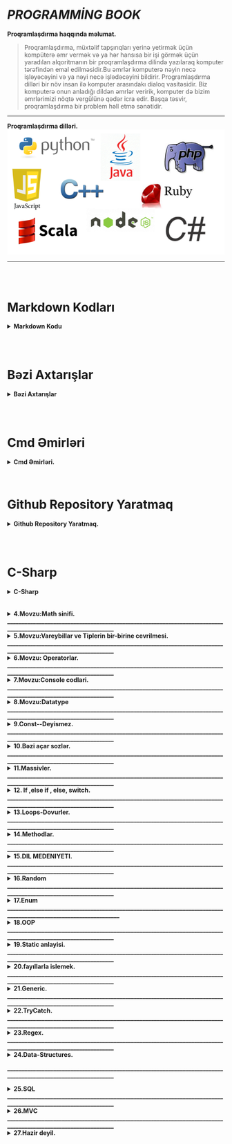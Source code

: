 #  ***PROGRAMMİNG BOOK*** 
<b> **Proqramlaşdırma haqqında məlumat.** </b><br/>
> Proqramlaşdırma, müxtəlif tapşırıqları yerinə yetirmək üçün kompüterə əmr vermək və ya hər hansısa bir işi görmək üçün yaradılan alqoritmanın bir proqramlaşdırma dilində yazılaraq komputer tərəfindən emal edilməsidir.Bu əmrlər komputerə nəyin necə işləyəcəyini və ya nəyi necə işlədəcəyini bildirir. Programlaşdırma dilləri bir növ insan ilə komputer arasındakı dialoq vasitəsidir. Biz komputerə onun anladığı dildən əmrlər veririk, komputer də bizim əmrlərimizi nöqtə vergülünə qədər icra edir. Başqa təsvir, proqramlaşdırma bir problem həll etmə sənətidir.
__________________________________________________________________________________
<b> **Proqramlaşdırma dilləri.**</b><br/>
<img src="image\1_L5QyrMNalM3yhtgdgBcvkQ.png" alt="Sekil silinib" title="Proqramlaşdırma dilləri."/><br/>
__________________________________________________________________________________
<br/><br/>
 # Markdown Kodları
 <details><summary> <b>Markdown Kodu </b></summary><br/>
<b>Mətin üzərində dəyişiklər !</b><br/>

* H1 yazmaq üçün kod  (# CSharp) 
* H2 yazmaq üçün kod  (## CSharp)
* H3 yazmaq üçün kod  (### CSharp)
* H4 yazmaq üçün kod  (#### CSharp)
* H5 yazmaq üçün kod  (##### CSharp)
* H6 yazmaq üçün kod  (###### CSharp)
<br/>
<img src="./image/cs191.png" width="800" height="400" alt="Sekil silinib" title="Text yazilisi."/><br/>

<br/>
<br/>
<b>Çekboks əlavə etmək !</b><br/>

- [X] dolu çekboks  kodu | <b> - [X] Dolu</b>  
- [ ] boş  çekboks  kodu | <b>- [ ] Boş </b>

<br/>
<b>Mətini qalın və italiq yazmaq !</b><br/>

>* **Qalın yazmaq üçün** kod <b>(** Ulduzlar arasında qalın yazır **)</b> <br/>
>* __Qalın yazmaq üçün__ kod <b>(__ Alt xətlər arasında qalın yazır __)</b><br/>
>* *İtaliq yazmaq üçün* kod <b>(* Bir ulduz arasinda mətin italiq olur *)</b>      <br/>
>* _İtaliq yazmaq üçün_ kod <b>(_ Bir alt xətt arasida mətin italiq olur _)</b>      <br/>
>* ~~Üzərindən xətt çəkmək~~ kod <b>(~~ Tilda arasinda mətin uzərindən xətt çəkilir ~~)</b> 
>* Mətin yazdırmaq üçün isə ( > ) bu simvoldan isdifade edilir.
<br/>

<b>Link yerləsdirmək !</b><br/>
[Linkə keçid etmək üçün klikləyin !](https://www.google.com) kodu [Nəsə yaz](Link yerlesdir)

<b>Order ve Unorder yaratmaq !</b><br/>
<i>Bunları yaratmaq üçün aşağıdakı kimi yazılır kodu. </i>

1. A
    1. A
    2. A
2. B
    1. B
    2. B
3. D


* A
     * AA
     * AB
* B
    * BB
    * BA
* C

<b>Kodlarımızı səliqəli şəkildə çərçivəyə salamaq üçün aşağıdakı şəkildəki kimi etmək lazımdır. Burada CSharp sözü daxil edilən kodun hansi proqramlaşdırma dilində olduğunu bildirirş</b><br/>
<img src="./image/cs192.png"  alt="Sekil silinib" title="Nəticəsi aşağıdakı şəkildə gösdərilib."/><br/>
```CSharp 
            Console.WriteLine("Hello, World!");
            Console.ReadLine();
```



________________________________________________________________________________________
</details>

<br/><br/>
# Bəzi Axtarışlar
<details><summary><b>Bəzi Axtarışlar</b></summary><br/>
<a href="https://stackoverflow.com/questions/449887/sending-e-mail-using-c-sharp">1.C# E-mail gondermek yolu !</a><br>
<a href="https://survey.stackoverflow.co/2022/#technology">2.Burada proqram dillerinin ilden ile inkisafina baxa bilerik !</a><br>
<a href="https://app.diagrams.net/#G1mSYKv9CSSXe6tr4bshxjfb5QuU_hI0kP">3.Alqoritim qurmaq ucun isdifade edilen sexemleri bize verir !</a><br>
<a href="https://learn.microsoft.com/en-us/dotnet/csharp/language-reference/keywords/">4.C# da acar sozlere baxmaq !</a><br>
<a href="http://www.java2s.com/Tutorial/CSharp/CatalogCSharp.htm">5.C# ders sayiti !</a><br>
<a href="http://extraconversion.com/base-number">6.Say sisteminin cevrilisi!</a>
_________________________________________________________________________________
</details>

<br/><br/>




# Cmd Əmirləri
<details><summary><b>Cmd  Əmirləri.</b></summary><br/>

1. <b>cd bosluq enter</b> olduğun fayıla aparır.<br/> 
2. <b>cd bosluq ..</b> bir fayıl geri çıxır.<br/>
3. <b>cd bosluq fayılın adı</b> adı qeyd edilən fayıla kecit edir.<br/> 
4. <b>cls</b> açılmış bütün məlumatları təmizləyir.<br/> 
5. <b>dir</b> fayılın içinə daxil olur.<br/> 
6. <b>mkdir</b> əmri ilə yeni fayıl yaradır.<br/> 
7. <b>prompt $$ </b> yeni sətr dollar ilə başlayır.<br/> 
8. <b>code .</b> visual studio coda keçid əmridir.<br/> 
9. <b>echo "" >>.gitignore</b> -- burada yeni cmd ekranında .gitignore fayılı yarada bilərik bu əmirlə.<br/>
10. <b>:</b> nöqtə ilə disqi dəyisə bilərik məsələn <b>D:</b> keçdi D disqinə.
11. <b>rundll32.exe user32.dll,LockWorkStation</b> komputeri cmd ile kilidləmək üçün olan əmirdir.<br/>
_________________________________________________________________________________
</details>
<br/><br/>

# Github Repository Yaratmaq
<details><summary><b>Github Repository Yaratmaq.</b></summary><br/>

> <b>QEYD:</b> Github repository yaratmaq üçün profilə daxil olub qeydiyyatdan keçirik, daha sonra ise bir neçə əmirdən isdifadə edərək yeni repository yarada bilerik . New repository düyməsindən isdifadə etdərək repo açmaq olar və aşağıdakı əmirlər ilə reponu Github ilə əlaqələndirə bilərik.

```Github
…or create a new repository on the command line
1. echo "# Test-edrem" >> README.md
2. git init
3. git add README.md
4. git commit -m "first commit"
5. git branch -M main
6. git remote add origin https://github.com/xasiyevsamir/Test-edrem.git
7. git push -u origin main

```

```Github 
    

1.  git clone (linkimizi buraya yerlesdiririk).<br/>
2.  echo "dirnaq arasina ne isdesez yaza bilersiz">> README.md -------->>(readme fayıli yaratmaq ucundur.)<br/>
3.  git init ---------->>>(git pafqasi yaratmaq ucundur )<br/>
4.  git add README.md ------->>(readmi fayılini testiq etmek ucun)<br/>
5.  git commit -m "first commit" -----(deyisikliye ad vermek ucun)<br/>
6.  git branch -M main<br/>
7.  git remote add origin https://github.com/xasiyevRandom method./taskkkk.git<br/>
8.  git push -u origin main<br/>
9.  Eger Github-a ilk defe qosuluruqsa onda asgidaki emirleri etmeliyik ardicilliqla.<br/>
<b>a.git</b> config --global user.name "xasiyevsamir"<br/>
<b>b.git</b> config --global user.email "qeydiyyatdan kecdiyimiz email."<br/>
<b>c.git</b> config --global user.password "qeydiyyatdan kecdikde yaratdigimiz password."<br/>
<b>d.git</b> config user.name "xasiyevsamir"<br/>
<b>e.git</b> config user.email "qeydiyyatdan kecdiyimiz email."<br/>
<b>f.git</b> config user.password "qeydiyyatdan kecdikde yaratdigimiz password."<br/>
Bu emirlerden istifade etmekle yeni repositories yarada bilerik!!!
```
</details>


<br/><br/>
# C-Sharp

<details><summary><b>C-Sharp</b></summary><br/>

<details><summary><b>C-Sharp Solutions and Project yaratmaq </b></summary><br/><br/>
<b><i>(Solutions and project)</i></b><br/>
QEYD. Cmd --qara ekrandan istifade ederek biz yeni solutions ve preject yarada bilerik.Bunun ucun bir nece etablari kecmeliyik.Evvelce yeni fayıl yaratmaliyiq. fayıli ise mkdir emri ile yarada bilerik bunu yuxarida qeyd etmisem . Yeni Solutions ve project yaradaq..


2.  ci dotnet new sln --name (solutions adi meselen: code)
3.  cu project yaratmaq ucun--> dotnet new console --framework net6.0 --use-program-main emrinden istifade edirik .Burada isdesek net6.0 fersiyani istesek deyise bilerik.
4.  cu ise solutions ve projecti elaqelendiririk-->> dotnet sln (solution adi yeni:code) add 5.project\csproj sonlugu ile biten fayıl ve enter.<br/>

<a href="https://learn.microsoft.com/en-us/dotnet/core/tools/dotnet-sln"><b>Axdaris yerine dotnet new sln --name MySolution</b>-yazdiqda asagidaki sekili tapmaq lazimdir.</a><br/>
<i>Sayita daxil olduqdan sonra bu (dotnet new sln --name MySolution) yazilisi tapib isdifade ede bilerik. </i><br/>

<p>
<img src="image\cs35.png" alt="Sekil silinib" title="Yeni solutions yaratmaq."/>
</p><br/>
<p> Axdaris yerine dotnet create new console app project yazzsaq yeni project yaratmaq ucun asagidaki sekil gelecekdir.
<img src="image\cs36.png" alt="Sekil silinib" title="Yeni project yaratmaq."/>
</p><br/> 14.<i> Yaratdigimiz solutions ve projecs elaqelendirmek ucun google axdarisa (dotnet add project solutions create) sayita daxil olduqdan sonra ise qarsimiza cixan (dotnet sln solution.sln add --solution-folder foo1\foo2\foo3 bar.csproj) yazilisdan istifade ederek elaqeni yaradiriq.</i><br/>
<p>
<img src="image\cs37.png" alt="Sekil silinib" title="Yeni solutions yaratmaq."/>
</p><br/>
</details>
































</details>
<br/><br/>




























<details><summary><b>4.Movzu:Math sinifi.</b></summary><br/><br/>

1.<b>(Math.Pow(10,2))</b> ---> burada 10 kvadratini yazmisiq yeni (10\*10) .Bunu isdediyimiz kimi yaza bilerik yeni kub ve s. Meselen: Math.Pow(10,3) , (10,4).<br/> 2.<b>(Math.Log10)</b>---> ededin nece reqemli oldugunu tapir amma neticenin usdune mutleq 1 gelirik.<br/> 3.<b>(Math.sqrt)</b>----> koku tapmaq ucun istifada edilir.<br/> 4.<b>(Math.Round)</b>---> riyazi yuvarlasdirmaq ucun istifade edilir.<br/> 5.<b>(Math.Floor)</b>---> asagi yuvarlasdirmaq,yeni tam hisseye kimi atir.<br/> 6.<b>(Math.Ceiling)</b>---> yuxari yuvarlasdirmaq.<br/> 7.<b>(Math.PI)</b>---> pi deyeridir .hesabliyada isdifade ede bilerik.<br/> 8.<b>(Math.Abs)</b>--->Modulu tapmaq ucundur.<br/> 9.<b>(Math.Max)</b>--> ededin maksimumun tapir.<br/> 10.<b>(Math.Min)</b>--> ededin minumumun tapir.<br/>

</details>
<b>________________________________________________________________________________________________________________</b>

<details><summary><b>5.Movzu:Vareybillar ve Tiplerin bir-birine cevrilmesi.</b></summary>
23. Vareybillar bizim kod yazarken adlandirdigimiz hissedir ,yeni aldigimiz melumati, deyeri neyin daxilinde saxliyiriqsa bunlara vareybillar deyilir.Mes : int a =10; char='A'; string b="cofe", double c=12.3;
burada a,b, ve c vareybil adlanir.Vareybillari biz teyin edirik. Burada 10, 12.3, "cofe" ise data adlanir yeni melumat.Burada int, string ve double ise bizim datatype adlanir.Yeni datatype datanin hansi tipdan oldugunu bildirir, fincanda cofe dedikde burda cofe data b vareybil string ise datatype-dir.Yeni fincanin hansi materialdan oldugunu bildirir yeni saxsi ve ya suse.
<b>DataType-larin Novleri .</b>DataType 2 novu var <b>(Value ve Refarence)</b><br/><details><summary><b>Value</b></summary>Reqem tipli datalari saxlamaq ucundur Mes:<b>int,double,char,float,byte</b><br/><b>Reqem Tiplerin Cevrilmesi.</b> Bunun 2 izahi var.<br/> <b>1.Implicit ot auto conversion.</b><br/><i>Sekilde gorduyumuz kimi az tutumlu datatype cox tutumlu datatype uzerine atriq yeni onsuzda short ve int byte uzerine gotre bilir ve buna gorede bu cevirmeye avtomatic implicit deyilir.Yeni avtomatiq olaraq cevrir problemsiz.</i>
<a href="https://learn.microsoft.com/en-us/dotnet/csharp/language-reference/builtin-types/integral-numeric-types">1.Reqem tiplere bax.</a><br/>
<a href="http://www.unitconversion.org/numbers/base-10-to-base-2-conversion.html">2.Say sistemlerine cevirmeler.</a><br/>
<p>
 <img src="image\cs1.png" width="300" height="200" alt="Sekil silinib" title="Cevirme avtomatic implicit"/>
 </p><br/>
 <b>2.Explicit conversion.</b><br/>
 <i>Sekilden gorduyumuz kimi int tipinden olan bir datani ondan kicik tipe int-e cevirmek isdemisik ve biz cevirerken (short) yazmaqla demisik ki problem yoxdu int tipinde olan datani short tipi qebul ede bilecek ve qebul ede bilmese mesuliyyeti uzerime gotrurem .Eger short gotre bilmerse hemin tipi dovur edir ve ozu gotre bileceyi datada dayanir.Eger biz problem oldugu halda bize melum olmagini isdesek <b>checked</b>-ile biz bu erroru gore bilerik.</i>
 <p>
 <img src="image\cs2.png" width="300" height="200" alt="Sekil silinib" title="Explicit conversion."/>
 <img src="image\cs3.png" width="300" height="200" alt="Sekil silinib" title="Checked erroru."/>
</p>
<i><b>dec>long>doub>int>short>byte</b>.Reqem tipli datatiplerin tutumuna gore muqayisesi.</i>
<p>
<i>Reqem tipleri asagidakilardir.</i>
 <img src="image\cs44.png"  alt="Sekil silinib" title="Reqem tipleri"/>
</p>
 </details>
<details><summary><b>Refarence</b></summary><br/>Metin tipli datalari saxlamaq ucundur Mes:<b>string, class,Method,Massiv ve s.</b><br/>
<b><i>1.Convert.ToInt32</i></b>----> <i>Butun tiplerden cevirme apara bilir Parse dan ferqli olaraq.</i><br/>
<b><i>2.Tipin adi.Parse</i></b> ----> </i>Yalniz reqem tipli stringleri cevire bilir. mes: "123". Yeni string olmayan neyise cevire bilmir</i>.<br/>
<b><i>3.Tipin adi.TryParse(date, out Tipin adi a)</b></i>---> <i>bu cevirme digerlerinden ferqlenir yeni geriye bool (ture,false) qaytarir yeni cevrile bilir ya cevrile bilmir .</i></details>
</details>
<b>________________________________________________________________________________________________________________</b>

<details><summary><b>6.Movzu: Operatorlar.</b></summary>
Operatorlar bir nece yere ayrilirlar bunlar asagidakilardir.
<p>
 <img src="image\cs4.png" width="650" height="400" alt="Sekil silinib" title="Operatorlar."/>
 </p><br/>

 <details><summary><p><b>Sade operatorlar--></b>
 <img src="image\cs6.png" width="300"  alt="Sekil silinib" title=" Sade Operatorlar."/>
 </p></summary>
 <p>
 <img src="image\cs38.png"  alt="Sekil silinib" title=" Umumi sade emelliyat."/>
 </p>
<p>
 <img src="image\cs5.png" width="30px" height="30px" alt="Sekil silinib" title=" Toplama Operatoru."/>
 __Toplama emeliyyatini yerine yetirmek ucundur.<b> int number=number1+number2</b><br/>
 <img src="image\cs7.png" width="30px" height="30px" alt="Sekil silinib" title=" Cixma Operatoru."/>
 __Cixma emeliyyatini yerine yetirmek ucundur.<b> int number=number1-number2</b><br/>
 <img src="image\cs8.png" width="30px" height="30px" alt="Sekil silinib" title="Vurma Operatoru."/>
 __Vurma emeliyyatini yerine yetirmek ucundur.<b> int number=number1*number2</b><br/>
 <img src="image\cs9.png" width="30px" height="30px" alt="Sekil silinib" title="Bolme Operatoru."/>
 __Bolme emeliyyatini yerine yetirmek ucundur.<b> int number=number1/number2</b><br/>
 <img src="image\cs10.png" width="30px" height="30px" alt="Sekil silinib" title="Qaliq Alma Operatoru."/>
 __Qaliq alma emeliyyatini yerine yetirmek ucundur.<b> int number=number1%number2</b><br/>
 <img src="image\cs11.png" width="30px" height="30px" alt="Sekil silinib" title="Bir artirma Operatoru."/>
 __Bir artirma emeliyyatini yerine yetirmek ucundur.<b> int number=5; number++;</b><br/>
 <img src="image\cs12.png" width="30px" height="30px" alt="Sekil silinib" title="Bir azaltma Operatoru."/>
 __Bir azaltma emeliyyatini yerine yetirmek ucundur.<b> int number=5; number--;</b><br/>
 </p></details>
 <details><summary><p><b> Mentiqsel operatorlar--></b>
 <img src="image\cs13.png" width="300"  alt="Sekil silinib" title="Mentiqsel operatorlar."/>
 </p></summary>
 <img src="image\cs14.png" width="30px" height="30px" alt="Sekil silinib" title="Beraberdir Operatoru."/>
 __Beraberdir sertini yoxlamaq ucun operatordur ve geriye <b><i>true, false</i></b> qaytarir.<b></b><br/>
 <img src="image\cs15.png" alt="Sekil silinib" title="If ile yoxlamaq."/><br/>
 <img src="image\16.png" width="30px" height="30px" alt="Sekil silinib" title=" Ferqli Beraberdir Operatoru."/>
 __ Ferqli Beraberdir sertini yoxlamaq ucun operatordur ve geriye <b><i>true, false</i></b> qaytarir.<b></b><br/>
 <img src="image\cs16.png" alt="Sekil silinib" title="If ile yoxlamaq."/><br/>
 <img src="image\cs17.png" width="30px" height="30px" alt="Sekil silinib" title="Boyukdur Kicikdir Operatoru."/>
 __ Boyuk ve ya Kicik olub olmadigini yoxlamaq ucun operatordur ve geriye <b><i>true, false</i></b> qaytarir.<br/>
 <img src="image\cs18.png" alt="Sekil silinib" title="If ile yoxlamaq."/><br/>
 <img src="image\cs19.png" width="30px" height="30px" alt="Sekil silinib" title="Boyuk beraberdir Kicik beraberdir Operatoru."/>
 __ Boyuk beraberdir ve ya Kicik beraberdir olub olmadigini yoxlamaq ucun operatordur ve geriye <b><i>true, false</i></b> qaytarir.<br/>
 <img src="image\cs20.png" alt="Sekil silinib" title="If ile yoxlamaq."/><br/>
 <p>
 </details>
<details><summary><p><b>Serti operatorlar--></b>
 <img src="image\cs21.png" width="300"  alt="Sekil silinib" title="Serti operatorlar."/>
 </p></summary>
 <p>
 <img src="image\cs22.png" width="30px" height="30px" alt="Sekil silinib" title="Ve Operatoru."/>
 __ Ve operatoru butun sertlerin dogru olub olmadigini yoxlamaq ucun operatordur ve geriye <b><i>true, false</i></b> qaytarir. Butun sertler mutleq dogru olmalidir.Qeyd edek ki VE operatoru butun sertlerin her birini yoxlayir ki belke sonuncu sert false oldu diye.<br/>
 <img src="image\cs23.png" alt="Sekil silinib" title="If ile yoxlamaq."/><br/>
 <img src="image\cs24.png" width="30px" height="30px" alt="Sekil silinib" title="Ve ya Operatoru."/>
 __ Ve ya operatoru sertlerin hec olmasa biri dogru olub olmadigini yoxlamaq ucun operatordur ve geriye <b><i>true, false</i></b> qaytarir.Sertlererin hec olmasa biri mutleq dogru olmalidir.Qeyd edek kiVE YA operatoru evvelki sertlerde true gorse diger sertleri yoxlamir cunki VE YA operatorununa bir ture serti de qanedir.<br/>
 <img src="image\cs25.png" alt="Sekil silinib" title="If ile yoxlamaq."/><br/>
 <img src="image\cs26.png" width="30px" height="30px" alt="Sekil silinib" title="Inkar Operatoru."/>
 __ Inkar operatoru eger sertde <i>ture</i> gelse onu <i>false</i>, <i>false</i> gelse ise <i>true </i>edecekdir.<br/>
 <img src="image\cs27.png" alt="Sekil silinib" title="If ile yoxlamaq."/><br/>
 </p></details>
 <details><summary><p><b>BitWise operatorlar--></b>
 <img src="image\cs28.png" width="300"  alt="Sekil silinib" title="BitWise operatorlar."/>
 </p></summary>
 <p>
 <b>Hazirlanmayib.</b>
 </p>
 <p></details>
<details><summary><p><b>Teyin operatorlar--></b>
 <img src="image\cs29.png" width="300"  alt="Sekil silinib" title="Teyin operatorlar."/>
 </p></summary>
 <p>
 <img src="image\cs30.png" width="30px" height="30px" alt="Sekil silinib" title="Data Cix menimsetme Operatoru."/>
 __ Bu operatoru qisa yazilisda isdifade edirik .Sekilde baxa bilersiz.<br/>
 <img src="image\cs32.png" width="300"  alt="Sekil silinib" title="Qisa yazilis izah."/><br/>
 <img src="image\cs33.png" width="30px" height="30px" alt="Sekil silinib" title="Data Topla menimsetme Operatoru."/>
 __ Bu operatoru qisa yazilisda isdifade edirik .Sekilde baxa bilersiz.<br/>
 <img src="image\cs31.png" width="300"  alt="Sekil silinib" title="Qisa yazilis izah."/>
 <h1>Eyni ile vurma bolme eynidir.</h1>
 </p>
</details>
<details><summary><p><b>Muxdelif emeliyyat operatorlar--></b>
 <img src="image\cs34.png" width="300"  alt="Sekil silinib" title="Muxdelif emeliyyat operatorlar"/>
 </p></summary>
<i><b>Sizeof(int)-</b>DateType nece byte yer tutdugunu bildirir.</i><br/>
 <img src="image\cs39.png" width="300"  alt="Sekil silinib" title="Sizeof operatorlar"/>
 <img src="image\cs40.png" width="300"  alt="Sekil silinib" title="Netice"/><br/>
 <i><b>typeof(int)-</b>Datanin tayipini yoxlamaq ucundur.</i><br/>
 <img src="image\cs41.png" width="300"  alt="Sekil silinib" title="typeof operatorlar"/>
 <img src="image\cs42.png" width="300"  alt="Sekil silinib" title="Netice"/><br/>
 <i><b>?-null operatoru</b>-Reqem tipli datalar hec vaxd null ola bilmez ama biz mecbur ede bilerik ki o null olsun ve olanda serte girsin.</i><br/>
 <img src="image\cs43.png" width="300"  alt="Sekil silinib" title="?-null operatorlar"/>
 </p></summary>
</details></details>
<b>________________________________________________________________________________________________________________</b>

<details><summary><b>7.Movzu:Console codlari.</b></summary>
1.<b>Console.Write();</b> ---> bu kod vasitesi ile biz ekranda her hansi bir melumati cap(yazdira) ede bilerik.Yazini cap edir ve nobeti yazini cap etdirende qarsisina alir yeni Console.Write("Random method.")
Console.Write("xasiyev") netice---> Random method.xasiyev olacaqdir. oldugu setirde qalir.<br/> 2.<b>Console.WriteLine();</b> ---> bu yuxaridaki emirle eynidir lakin bu emirde eyni setirde deyil novbeti setire kecid olunur.<b>Netice----> Random method. </b> --->> xasiyev olacaqdir.<br/> 5.<b>Console.Redkey();</b> yazilmis her hansi melumati oxumaq ucun ekranda gozluyer bir melumat daxil etdikde ise baglanar.<br/> 6.<b>var key=Console.ReadKey(), (key.Key==ConsoleKey.Enter)</b>bu yazilisla biz isdifadecinin hasi duymeni sabasini izah ede bilerik.<br/> 7.<b>Console.ReadLine();</b> istifadeciden melumat almaq ucun ekranda gozluyer melumati daxil edib enteri basdiqada melumati bize getrir.<br/> 8.<b>Console.CursorTop()</b> bu method ise kursorun hal hazirki durdugu yeri gosderir.<br/> 9.<b>Console.SetCursorPosition(0,Console.CursorTop)</b> bu method ile cursoru harda durmagindan asli olmayaraq hemin setrin ilk baslangicina getrir.burada sifir o demekdirki hemin setr olsun Console.CursorTop ise hemin setirde kursorun hal hazirki durdugu yer.<br/> 10.<b>Console.WindowWidth</b> bu ise console ekrani boyunca demekdir.<br/>
</details>
<b>________________________________________________________________________________________________________________</b>

<details><summary><b>8.Movzu:Datatype</b></summary>
<b>Datatype 4 yere ayrilir .<i>(Metin, reqem, mentiqi, zaman......).....</i><a href="https://www.w3schools.com/cs/cs_data_types.php">Data type baxin --></a><br/></b><br/>
<details><summary><b>Metin tipli Datatipe.</b></summary>
1.<b>string</b> --> Her hansi bir metin tipli melumatlari saxlamaq ucun istifade edilir.Mes: <b>string name ="Random method.", "Random method. 123","1234".</b> stringin uzunlugu <b>name.Lenght</b> propertisi ile tapilir, bu zaman bosluqlarda sayilir.mes: <i>"Random method. 123" de uzunluq</i><b> 9 dur.</b><br/>
 <img src="image\cs147.png"   alt="Sekil silinib" title="?-null operatorlar"/>
</details>.

<b></b><br/> 2.<b>(Char)</b> --> bu tipde string tipi kimi eynidir lakin bir metin yeni A,B daxil etdikde istifade edrik eyni zamanda string de istifade etmek dogrudur .<b>string ve char methodlari</b><br/> -<b>(Join())</b> (qosmaq,birlesdirmek menasini verir) bu method ile metinleri bir birine isdediyimiz sekilde birlesdire bilerik. Mes: <b>string name1=string.Join("*",name)</b> -->Netice:Random method.*Random method. 123*1234 string[] ve char[] massivine ayitdir.<br/> -<b>(ToCharArray())</b> bu method ile stringde olan metni herif herif Char[] masivine yazdira bilerik.<br/> -<b>(Array.Reverse())</b> bu method masivlerin sonuncu ideksinden baslar sifirinci idekse atar sora axirdan 2ci ideksi birinci indekse atar ve s.<br/> -<b>(Data.PadLeft(6,'0'))</b> bu method sola isdenilen simvolu ve ya bolsulugu atmaq ucundur.Burda sola 6 sifir atdiq.<br/> -<b>(Data.PadRight(6,'0'))</b> bu method saga isdelinen simvolu ve ya boslugu atmaq ucundur.Burda saga 6 sifir atdiq.<br/> -<b>(Data.ToUpper())</b> bu method gelen ve ya elimizde olan datani hamisini boyuk heriflere cevirir.<br/> -<b>(Data.ToLower())</b> bu method gelen ve ya elimizde olan datanin hamisini kicik herife cevirir.<br/> -<b>(Data.Substring(0,4))</b> bu method datada necenci indeksden deyrikse ordan basliyir ve nece element gotur deyirikse o qederini gotrur, mes:burda 0-ci indeksden basliyir ve 4 element gotrur.<br/> -<b>(Data.IndexOf)</b>(indeks menasina gelir)--> bu method ise massiv ve ya kolleksionun daxilinde her hansi data var sa onun indeksini geri int olaraq donur.mes:<b>(int indeks= A1.IndexOf("Random method.");)</b> sozu varsa gedib onun indeksini tapib getrir.Amma qeyd edek ki bu method qarsisina cixan birinci elementin indeksini gotrur ve emeliyyati bitrir ,yeni orda bir nece Random method. sozu olsa ilk qarsisina cixani goturecekdi. Qeyd: edeki eger axdardigimiz soz orada yoxdursa int olaraq geri donus <b>-1</b> olacaqdir .Cunki sifir ozu mumkun indeksdir.<br/> -<b>(Data.Replace("Random method.","valeh"))</b> bu method ise metinde olan isdenilen datani basqa data ile deyismeye imkan verir.Burada Random method. sozunu metinden cixarib valeh sozunu elave etdik.<br/> -<b>(Data.Trim())</b> bu method sonda ve evvelde ki bosluqlari ve ya <b>Data.Trim('*')</b> sonu ve evelindeki ulduz ve ya diger simvollar olarsa olarida silecek.<br/> -<b>(Data.TrimStart())</b> bu methodda trimden toreyib ve ondan ferqli olaraq datanin evvelindeki boslugu ve ya simvolu silir.<br/> -<b>(Data.TrimEnd())</b> bu methodda trimden toreyib ve ondan ferqli olaraq datanin sonundaki boslugu ve ya simvollari silir.<br/> -<b>(Data.LastIndexOf())</b> IndexOf ile eyni isi gorur sadece axdarisa sondan baslayir ve ilk dogru melumati tapan kimi onun indeksini int olaraq geri donur ve emeliyyatii bitirir.Qeyd: LastIndexOf sondan basliyaraq yoxlayir ve ilk uygun datanin ik elementinin indeksini geri qaytarir mes:(Random method.) axdarsaq s- herifinin indeksini bize geri donus edecek.<br/> -<b>(Data.Insert(1,"salam"))</b> bu method ile isdenilen indekse isdediyimiz datani elave ede bilerik.burada 1ci indekse salam sozunu elave etdik.<br/> -<b>(Data.Remove(1,2))</b> bu method ile isdenilen indeksden baslayib sile bilerik eyni zamanda silme araliginida biz veririk meselen biz burda 1 ci indeksden basla 2 element sil demisik.<br/> -<b>string s=new string('\*',3)</b> --> bu o demekdir ki 3 dene <b>\*\*\*</b> yazdiracaq.Amma method deyil string obyektidir.<br/> 4.<b>StringBuilder sb = new StringBuilder();</b> bu da bir sinifdir ve metinlerle isleyir ve string tiplerinden daha cox suretlidi kolleksiondur demek olar ki. ve onun metodlari asagidakilardir.<br/>

-<br>sb.Append("Random method.")</b> bu methodun komeyi ile datani stringbuilder e elave etmek olar.Bu methodun 25 overladi var ve demek olarki butun tipleri stringbuilder e elave etmek olur.<br/> -<b>sb.AppendLine()</b> bu method ise datani elave edir ve novbeti datani bir asagi setre elave edir.BU methodun 3 overladi var yeni bezi tipleri stringe cevrib gondermeliyik.<br/> -<b>sb.AppendFormat("{0}{1}",2,3)</b> bu method ile stringleri datalara uygun yaza bilerik.Burada 0 ci indekse 2 1ci indekse ise 3 atdi.<br/> -<b>sb.AppendJoin()</b> bu method ise stringlerde oldugu kimi burdada datalari bir birine isdediyimiz kimi birlesdirir.<br/> -<b>sb.Clear()</b> bu method ile datani sile bilerik.<br/> -<b>sb.Length</b> bu ise method deyil sadece uzunlugunu tapa bilerik stringbuildin.<br/> -<b>sb.Capacity</b> bu da method deyil sadece ayirdigi yerdir .<br/>

5.<b>(object)</b> bu tip uzerine butun tipleri ala bilir yeni inti, double, string ve s.Lakin uzerine aldigi tipi o tip kimi de cixarmalidir. int a=10; object b=a;(qutulama boxing) int c=(int)b;(qutudan cixartma unboxing). bunlari intin dauble kecidi ve double
inte kecidi ile qarisdirmaq olma . Cox oxsasada coxda ferqlidirler. object tipin eslinde xaricden nese gelerse saxlanilmasi uc isdifade oluna biler. Cunki biz xaricden hansi tipin geleceyini bilmirik .<br/> 6.<b>(var)</b>---> Var sagina baxaraq datanin hansi tipden oldugunu anliyir. var tip deyil .<br/> 7.<b>(dynamic)</b> tipdir ve onun icindeki datalara baxa ve uzerinde emeliyat apara bilerik.sadece sehv nese daxil etdikde error bizden gizledir.<br/> 8.<b>(as)</b> bu kivord obyekte geden tipin hansi tip oldugunu bilmek ucun ve as kivordu geriye null qaytarir. Null ola bileceyini demek isdiyirikse ? isaresinden istifade edirik mes: byte? a=b as byte?.<br/> 9.<b>(is)</b> bu kivord de eyni ile as benzeyir yeni opject den gelen bayitdirmi int c =10; object v=c; (v is byte) ve ya (v is int)<br/>

<p><img src="image\cs46.png" height="500px"  alt="Sekil silinib" title="Interpolisin yazilisi."/></p>
</details>
<b>________________________________________________________________________________________________________________</b>
<details><summary><b>9.Const--Deyismez.</b></summary>
<b>Const</b>--<i>Staticdir ve deyisdirile bilmez ilk olaraq hansi deyeri aldisa o deyeride saxlayacaqdir.</i><br/>
<p><img src="image\cs45.png"  alt="Sekil silinib" title="Const-Sabit."/></p><br/><br/>
<b>readonly</b>--<i>Static deyil ve ilk yaradilan anda deyer ala biler ve ya conustructor methodun terkibinde deyer ala biler basqa hec yerde deyer ala bilmez.</i><br/>
<p><img src="image\cs190.png"   alt="Sekil silinib" title="readonly"/></p>
</details><b>________________________________________________________________________________________________________________</b>
<details>
<summary><b>10.Bəzi açar sozlər.</b></summary>
<p>
<img src="image\cs189.png"  alt="Sekil silinib" title="Acar sozler."/><br/><br/>
<img src="image\cs188.png"  alt="Sekil silinib" title="Acar sozler."/><br/><br/>


</p>
</details>
<b>________________________________________________________________________________________________________________</b>
<details><summary><b>11.Massivler.</b></summary>
 <i>
 <b>(int[] number=new int[3])</b> --> burada biz int vassivi yaratdiq .Massivler muxdelif tiplerden ola biler.Burada int[3] 3 reqemi masivvin nece elementli olmasini yeni nece int tipinden data saxlamasini gosderir.Burada 3 indeksli yeni 3 data saxlanilir.Lakin komputer sayarken 0 dan saymaga baslayir.Yeni (0,1,2) burda saysaq 3 data saxlamaq olar yeni 0 ci indeksde bir data ve digerlerinde eynisi.Massivlerin mehtodlari var ve biz bu methodlari istifade etmek ucun <b>Array.</b> klasindan isdifade edirik .Yeni massiv ucun hansi methodu cagirsaq Array. deyirik.BU methodlar asagidakilardir.
 </i>
<p><img src="image\cs47.png"   alt="Sekil silinib" title="1 olculu Massivler."/></p>
<a href="https://learn.microsoft.com/en-us/dotnet/csharp/programming-guide/arrays/multidimensional-arrays">1.Cox olculu massiv !</a><br/>
<b>Iki olculu massiv</b>.<i>Yuxaridaki sekildeki massiv 1 olculu massivdir 2 olculu massiv ise asagidakidir.</i><br/>
<p><img src="image\cs48.png"   alt="Sekil silinib" title="2 olculu Massivler."/></p>
<b>(int[] number=new int[3])</b> --> burada biz int vassivi yaratdiq .Massivler muxdelif tiplerden ola biler.Burada int[3] 3 reqemi masivvin nece elementli olmasini yeni nece int tipinden data saxlamasini gosderir.<br/>Burada 3 indeksli yeni 3 data saxlanilir.Lakin komputer sayarken 0 dan saymaga baslayir.Yeni (0,1,2) burda saysaq 3 data saxlamaq olar yeni 0 ci indeksde bir data ve digerlerinde eynisi.<br/>Massivlerin mehtodlari var ve biz bu methodlari istifade etmek ucun <b>Array)</b> klasindan isdifade edirik .Yeni massiv ucun hansi methodu cagirsaq Array. deyirik.BU methodlar asagidakilardir.<br/>
<b>1.Array.Resize(ref massiv, a))</b> bu method ile biz masssivin nece elementli oldugunu bilmediyimiz halda isdifade ederek her defe massivin uzunlugunu artira bilerik ve ref massiv ve int a datalarini qebul edir.<br/>
<b>2.Array.IndexOf()</b>(indeks menasina gelir)--> mena olaraq eyni isi gorur ferqi odur ki massivlerde <b>Array.)</b> diye cagrilir stringlerde ise <b>data.)</b> cagrilir.<br/>
<b>3.Array.Reverse()</b> bu method masivlerin sonuncu ideksinden baslar sifirinci idekse atar sora axirdan 2ci ideksi birinci indekse atar ve s. mena olaraq eyni isi gorur ferqi odur ki massivlerde <b>Array.)</b> diye cagrilir stringlerde ise <b>data.)</b> cagrilir.<br/>
<b>4.Sort()</b>(menasi A-Z e duzmek,siralamaqdir)-> A-Z e siraliyir metinleri ve reqemleri ise kicikden boyuye. mena olaraq eyni isi gorur ferqi odur ki massivlerde <b>4.Array.</b> diye cagrilir stringlerde ise <b>data.)</b> cagrilir.<br/>
<b>5.Array.Clear())</b> bu method ile massivin butun indekslerindeki elementleri hamisini sifir edir.<br/>
<b>6.Array.Exists(array, a => a == 10); int[] array = { 1, 5, 3, 4, 5, 4, 7, 8, 11, 10, 11, },)</b> bu method ise massivin icinde bize lazim olan eded var yoxsa yoxdur diye bize cavab verir ve geri donus ture ve false doner. Burada => boyukdur lamda isaresi adlanir ve yoxluyur ve cavab qaytarir , gorunduyu kimi biz burada massivde 10 reqemin olub olmamisini yoxlamisiq ve bize ture cavabini donecekdir.<br/>
<b>7.Array.FindAll(array, a => a == 5))</b> bu method da Array.Exists ile eyni isi gorur yeni axdardigimizi tapir ferqli olaraq ture,false deyil tapdigi datanin ozunu geri doner.<br/>
<b>8.Array.Copy(array,Newarray , 2, 5))</b> bu method ile bir massivdeki datani diger massive kopyaliya bilerik ve bunun ucun hansi massivden gotureceyikse onu qeyd edirik yeni massiv hansi olacaqsa onu qeyd edirik ve necenci indeksden baslasin kopyalamaga onu ve sonda nece element kopyalanacaq onu qeyd edirik.<br/>
</details>
<b>________________________________________________________________________________________________________________</b>
<details><summary><b>12. If ,else if , else, switch.</b></summary>
<i>Serti skopkalar--Bir nece sertin eyni anda yoxlanmasini isdeyirikse bir nece <b>if</b> yazmaliyiq ki butun sertlere daxil olsun eks halda ise bir <b>if</b> ve bir nece <b> else if</b> yazmaliyiq bu halda yalniz dogru serte daxil olacaq yeni butun sertleri bir bir yoxlamiyacaq . <b>else</b> ise ifin eksini bildirir. If olmadan else if ve ya else yazmaq olmaz.<b>if</b> -den sonra bir nece if ve ya else if yaza bilerik.</i><br/>
<p><img src="image\cs49.png"   alt="Sekil silinib" title="If ,else if , else,."/></p>
<i>switch skopqasi</i>
<p><img src="image\cs50.png"  width="350"   alt="Sekil silinib" title="switch."/></p>
<p><img src="image\cs51.png"  width="350"   alt="Sekil silinib" title="switch ferqli case olduqda ve eyni isi gordukde."/></p>

</details>
<b>________________________________________________________________________________________________________________</b>
<details><summary><b>13.Loops-Dovurler.</b></summary>
<i>Dovurlerin bir nece novleri var bunlara misal olaraq asagidakilari gosdere bilerik.
</i>
<ul type="square">
  <li><b>for loop;</b></li>
  <li><b>while loop;</b></li>
  <li><b>do while loop;</b></li>
  <li><b>foreach loop;</b></li>
</ul>
<i><b>for loop</b>.Asagidaki sekilde sertin yerine yeni for ne qeder dovur etmelidir yerine <b>true</b> yazdiqda sonsuz dovre dusecek.
</i><br/>
<p><img src="image\cs52.png"    alt="Sekil silinib" title="for loop"/></p>
<i><b>break-(qirmaq) ve contiune-(davam etmek)</b>.Acar sozlerdir ve dovur olduqda dovru isdediyimiz zaman qira ve ya davam etdire bilerik.Bu acar sozleri butun loop-larda isdifade ede bilerik.</i>
<p><img src="image\cs53.png"    alt="Sekil silinib" title="Acar sozler."/></p>
<i><b>while loop</b>. While dovru true,false qebul edir yeni ture oldugu muddetce dovur davam edecekdir.Ne zaman dovur false olarsa o zaman dovur bitecekdir.</i><br/>
<p><img src="image\cs54.png"    alt="Sekil silinib" title="While loop."/></p>
<i><b>do While loop</b>. Bu loop da While loop ile eynidir yalniz bir ferqi odur ki en azi emeliyyata bir defe girir sonra serti yoxlayir yeni sert sonda yoxlanilir true ise dovur davam edir false olduqda ise dovur bitir.</i><br/>
<p><img src="image\cs55.png"    alt="Sekil silinib" title="do While loop."/></p>
<i><b>foreach loop</b>. Bu dovur indeksli olan datalarda isdifade edile biler meselen massivler ve s.</i><br/>
<p><img src="image\cs56.png"    alt="Sekil silinib" title="foreach loop."/></p>
<i><b>goto l1</b>.Bu dovur ise yuxaridakilardan ferqli olaraq biz sert dogru olduqda yeniden kodu oxmagini yeni yeniden baslamasini isdiye bilerik.Asagidaki sekilde daha yaxsi izah edilib. Diger dovur ise method-un icinde ozunu cagirmaqdi asagidaki sekilde her iki mmisal gosterilib.</i><br/>
<p><img src="image\cs57.png"    alt="Sekil silinib" title="goto l1."/></p>
<p><img src="image\cs58.png"    alt="Sekil silinib" title="Method ile dovur."/></p>

</details>
<b>________________________________________________________________________________________________________________</b>
<details><summary><b>14.Methodlar.</b></summary>
<i><b>(Methodlar)</b>----> methodlar kod yazarken bize cox komeklik edir yeni bir method yazib bir hissesi eyni olan tapsiriqda yeniden cagirib isdifade ede bilerik.Biz yeni metodlar yarada bilerik.Methodlar geriye deyer qaytaran ve geriye deyer qaytarmiyan olur.Geriye deyer qaytaran methodlarda <b>return)</b> acar sozunden isdifade olunur.Methodlari Class-larin daxilinde yaradilir ve isdediyimiz qeder method yarada bilerik .Methodlar eyni adli olduqda gonderilen <b>datatype-lari)</b> ferqli olmalidir.Mes: Topla methodu <b>int number)</b> qebul edirse novbeti Topla methodu <b>int number,int a)</b> qebul etmelidir ve s.Deqiq desek method adlari eyni olduqda onlarin data qebul etmelerinin sayi ferqli ve ya daxil olan datanin tipleri ferqli ya da ki daxil olunan datalarin sayi eyni olsa yerleri ferqli olmalidir.Geri deyer qaytarmayan methodlari ise <b>void</b>--> adlanir yeni hecne deyer qaytarmir.</i><br/>
<i><b>1.Geri deyer qaytarmayan method yeni return olmayan method.</b></i><br/>
<p><img src="image\cs59.png"    alt="Sekil silinib" title="return olmayan method."/></p>
<i><b>2.Geri deyer qaytaran method yeni return olan method.Sekilde gorunduyu kimi ArrayList geri donus olunur.</b></i><br/>
<p><img src="image\cs60.png"    alt="Sekil silinib" title="return olan method."/></p>
<i><b>2.Geri deyer qaytaran ve deyer alan method yeni return olan deyer teleb eden method.Sekilde gorunduyu kimi bir deyer daxil edilir ArrayList geri donus olunur.</b></i><br/>
<p><img src="image\cs61.png"    alt="Sekil silinib" title="return olan deyer alan method."/></p>
</details>
<b>________________________________________________________________________________________________________________</b>

<details><summary><b>15.DIL MEDENIYETI.</b></summary>
1.  <b>(Console.OutputEncoding = Encoding.Unicode;)</b> biz elimizde olan datani cole yeni fronta gondererken bu codu yazmaliyiq ki bezi herifleri tanimir ve onlarida tanisin.<br/>
2.  <b>(Console.InputEncoding = Encoding.Unicode;)</b> biz colde olan datani yeni frontda olan datani iceri back e gonderirikse bu codu yazmaliyiq ki duzgun olaraq daxil etsin.<br/>
3.  <b>(CultureInfo ce = new CultureInfo("az-Latn-AZ"); Thread.CurrentThread.CurrentCulture = ce;)</b> bunu yazdiqda ise proqram sirf azerbaycan dilinde isleyecek <b>Culture-(medeniyet), Thread-(Movzu), Current-(Cari, indiki), --menasina gelir)</b>.<br/>
4.  <b>(System.Threading.Thread.Sleep(1000);)</b> bu ise gozlemedi yeni saniye seklinde 1000-1 saniyedir. <b>Sleep()-yatmaq ,qalmaq, gozlemek, menasina gelir)</b>.<br/>
5.  <b>Stopwatch stopwatch = new Stopwatch();)</b> bu da bir sinifdir lakin bu melumat saxlamaq ucun deyil sadece yazdigimiz codlarin nece saniye erzinde isliyib basa catdigini bilerik. Bunun da methodlari vardir.<br/>
- <b>stopwatch.Start())</b> bu methodu ise baslamamisdan evvel ise salmaq ucundur.<br/>
- <b>stopwatch.Stop())</b> bu method ise is bitenden sonra isdifade edilir ki it bitene qeder olcsun.
</details>
<b>________________________________________________________________________________________________________________</b>
<!-- RANDOM -->
<details><summary><b>16.Random</b></summary>
<i><b>Random classi texmini reqemler goturmek ucun isdifade edilir.Onun bir nece methodu vardir ve onlar asagidakilardir.</b></i><br/>
<i>1->rnd.Next()</i><br/>
<i>2->rnd.Next(<b>int.maxvalue</b>)</i><br/>
<i>3->rnd.Next(<b>int.minvalue, int.maxvalue</b>)</i><br/>
<i>4->rnd.NextDouble()</i><br/>
<i>5->rnd.NextInt64()</i><br/>
<i>6->rnd.NextInt64(<b>long maxvalue</b>)</i><br/>
<i>7->rnd.NextInt64(<b>long minvalue, long maxvalue</b>)</i><br/>
<i>8->rnd.NextBytes(<b>massiv</b>);</i><br/>
<i>9->rnd.NextSingle()</i><br/><br/><br/>
<p>
<b>1->rnd.Next() </b>--<i>Bu method ile biz 0-dan integer-in maximumu qeder yeni (int.maxvalue) qeder texmini bir reqem verir.</i><br/>
<img src="./image/cs64.png" width="400px" height="300px"    alt="Sekil silinib" title="Random metho."/>
 <img src="./image/cs65.png" width="400px" height="300px"   alt="Sekil silinib" title="Random method."/><br/><br/><br/>
<b>2->rnd.Next(15) </b>--<i>Bu method ile biz 0-dan 15-ə qeder texmini bir reqem verir.Burada 0 daxildir 15 ise yox.</i><br/>
<img src="./image/cs66.png" width="400px" height="300px"    alt="Sekil silinib" title="Random method."/>
 <img src="./image/cs67.png" width="400px" height="300px"   alt="Sekil silinib" title="Random method."/><br/><br/><br/>
<b>3->rnd.Next(5,21) </b>--<i>Bu method ile biz 5-dan 21-ə qeder texmini bir reqem verir.Burada 5 daxildir 21 ise yox.Yeni biz elde etdiyimiz texmini reqemlerin hansi araliqda olmasini ozumuz teyin ede bilerik.</i><br/>
<img src="./image/cs68.png" width="400px" height="300px"    alt="Sekil silinib" title="Random method."/>
 <img src="./image/cs69.png" width="400px" height="300px"   alt="Sekil silinib" title="Random method."/><br/><br/><br/>
 <b>4->rnd.NextDouble() </b>--<i>Bu method ile biz 0-dan 1-ə qeder texmini bir reqem verir.Burada 1 daxil deyil.</i><br/>
<img src="./image/cs70.png" width="400px" height="300px"    alt="Sekil silinib" title="Random method."/>
 <img src="./image/cs71.png" width="400px" height="300px"   alt="Sekil silinib" title="Random method."/><br/><br/><br/>
 <b>5->,6->,7-> rnd.NextInt64() </b>--<i>Bu method ile biz 0-dan long.maxvalu qeder texmini bir reqem verir.Boyuk reqemler saxlamaq ucundur.Integer kimi 3 overloads var yeni elave yuklenmesi.</i><br/>
<img src="./image/cs72.png" width="400px" height="300px"    alt="Sekil silinib" title="Random method."/>
 <img src="./image/cs73.png" width="400px" height="300px"   alt="Sekil silinib" title="Random method."/><br/><br/><br/>
 <b>8-> rnd.NextBytes(data) </b>--<i>Bu method ile biz byte massivini texmini 0 ile 256 arasinda reqemler ile doldura bilerik.Yalniz byte massivi ucun kecerlidir.</i><br/>
<img src="./image/cs74.png" width="400px" height="300px"    alt="Sekil silinib" title="Random method."/>
 <img src="./image/cs75.png" width="400px" height="300px"   alt="Sekil silinib" title="Random method."/><br/><br/><br/>
 <b>9-> rnd.NextSingle() </b>--<i>Bu method ile bize float deyerini geri qaytarir.</i><br/>
<img src="./image/cs76.png" width="400px" height="300px"    alt="Sekil silinib" title="Random method."/>
 <img src="./image/cs77.png" width="400px" height="300px"   alt="Sekil silinib" title="Random method."/><br/><br/><br/>
</p>
</details>
<b>________________________________________________________________________________________________________________</b>
<!-- ENUM -->
<details><summary><b>17.Enum</b></summary>
1. <b>(enum)</b> enum ne demekdir ?.Enum ile limitli sayda olan secimleri yarada bilerik yeni hefdenin gunleri ilin aylarini ve ya sistemde menyulari ve s. yaratmaq olar.<br/>Enum susmaya gore <b>(intden)</b> toreyib ve biz diger tiplerden yeni tam olan tiplerden torede bilerik mes: byte ,sbyte,short ve s.<br/> Her hansi tipden toretmek isdedikde <b>public enum (MonthName:byte)</b> qeyd etmek lazimdir . Enumlar da 1 ve bir nece secim bir secimden aslidirsa ele qurmaq olar ki hemin secimler isdediyimiz secimden asili olsun .<br/>Enum ozune mexsus xususiyyeti var bu xususuyyet 2-lik say sisteminde kodlardan aslidir.<br/> Enum-larda <b>( | )</b> toplama yeni iklikde olan kodlarin toplami <b>(&)</b> vurma emeliyyatidir buna genis sekilde misal cekek mes: tutaq ki bizde enum <b>(user=1, moderator=2, admin=user|moderator)</b> burada topluyanda indeksler toplanir ve eslinde user=1 de 1-in iklikde kodu <b>(0001)</b> ve moderator=2 2-nin ikilikde kodu <b>(0010)</b> toplanir ve neticede 3-un ikilikde olan <b>(0011)</b> alinir yeni admin 3 cu indeksdir ve admin diger iki user ve moderatorun isini gore biler.<br/>Bele hallardan isdifade etmek lazim olduqda indeksleri 2 usdu kimi gotururuk.Yeni 2 sifir, 2 usdu bir bele bele davam edir . <br/>
<p>
<img src="./image/cs80.png"    alt="Sekil silinib" title="Enum"/><br/><br/><br/>
<img src="./image/cs78.png"    alt="Sekil silinib" title="Enum"/><br/><br/><br/>
<img src="./image/cs79.png"    alt="Sekil silinib" title="Enum"/><br/><br/><br/>
<b>Qeyd: enumun ozunun methodlari vardir ve onlar asagidakilardir.</b><br/>
<img src="./image/cs87.png"    alt="Sekil silinib" title="Enum"/><br/>
 <b>Enum.GetValues(typeof(enum adi yeni tipi))</b> bu method ile enum daki butun secimleri cap ede bilerik.Lakin mutleq enumun tipini gosdermeliyik .Cunki int,byte,long,ulong,short ve s.TIplerden ola biler. <br/>
<img src="./image/cs81.png"    alt="Sekil silinib" title="Enum Method"/><br/>
<img src="./image/cs82.png"    alt="Sekil silinib" title="Enum Method"/><br/><br/><br/>
 <b>Enum.TryParse(typeof(MonthName), Console.ReadLine(), true, out object result)</b> bu method ise enum tryparse methodudur yeni verilmis enumda bizim daxil etdiyimiz numune varmi diye yoxluyur varsa ture yoxdursa false qaytarir.Burada biz ilk olaraq tryparse icinde enum tipini yazdiq sonra datani daxil etdik ve herifin boyuk olub olmamasini yoxladiq <b>ture</b> olduqda boyuk kicik herif ferq etmir isleyir <b>false</b> olduqda ise enum necedirse elede yazilmalidir ve sonda ise eger varsa daxil etdiyimiz data onu object uzerine alir.<br/>
<img src="./image/cs83.png"    alt="Sekil silinib" title="Enum Method"/><br/><br/><br/>
 <b>Enum.IsDefined(typeof(MonthName), result)</b> bu method ile ise gelen datanin yeni resultun hemin enum daxilinde olub olmadigini yoxluya bilerik.<br/>
<img src="./image/cs84.png"    alt="Sekil silinib" title="Enum Method"/><br/><br/><br/>
 <b>Enum.GetName(typeof(MonthName), 1)</b> bu method ile ise enum 1 ci indeksindeki hansi secim oldugunu tapa bilerik. Burda 1 yerine MonthName.Yanvar yazsaq gedib hemin datani getrir.<br/>
<img src="./image/cs85.png"    alt="Sekil silinib" title="Enum Method"/><br/>
<img src="./image/cs86.png"    alt="Sekil silinib" title="Enum Method"/><br/><br/><br/>
<b>Enum.GetUnderlyingType(typeof(MonthName)</b> bu method ile ise biz enum hansi tipden torediyini oyrene bilerik.<br/>
<img src="./image/cs128.png"    alt="Sekil silinib" title="Enum Method"/><br/>
<img src="./image/cs88.png"    alt="Sekil silinib" title="Enum Method"/><br/><br/><br/>
</p>
</details>
<b>__________________________________________________________________________________________________________________</b>
<!-- OOP  -->
<details><summary><b>18.OOP</b></summary>
<i><b>OOP -in esaslari.</b></i><br/>
<i><b>1.Object</b>--Mirass vermek nesillendirmek.</i><br/>
<i><b>2.Class</b>--Mirass vermek nesillendirmek.</i><br/>
<i><b>3.Inheritance</b>--Mirass vermek nesillendirmek.</i><br/>
<i><b>4.Encapsulation</b>--Gizletmek ,Gizlin etmek ,Kapsullamaq.</i><br/>
<i><b>5.Polymorpishm</b>--Mirass vermek nesillendirmek.</i><br/>
<i><b>6.Inheritance</b>--Mirass vermek nesillendirmek.</i><br/><br/>
<p><img src="./image/oop.png"    alt="Sekil silinib" title="Conustructors."/><br/></p>
<details><summary><b>1.Object</b></summary>
<!-- object haqqinda yaz -->
</details>
<details><summary><b>2.Class</b></summary>
<i>Class bezi qaydalari.</i><br/>
<i><b>Classlari 3 cur obyektini ala bilerik.</b></i><br/>
<p>
<img src="./image/cs104.png"    alt="Sekil silinib" title="Conustructors."/><br/><br/>
<i><b>Classlarin objectini doldurulmasi.</b></i><br/>
<img src="./image/cs113.png"    alt="Sekil silinib" title="Conustructors."/><br/><br/>
<img src="./image/cs63.png"    alt="Sekil silinib" title="Conustructors."/><br/><br/>
<i>Static conustructor method qaydasi.</i><br/>
<img src="./image/cs89.png"    alt="Sekil silinib" title="this kivordu."/><br/><br/>
<i><b>this</b>. kiyvordunun izahi ve bir birini cagiran conustructor method.</i><br/>
<img src="./image/cs90.png"    alt="Sekil silinib" title="this kivordu."/><br/>
</p>
</details>
<details><summary><b>3.Inheritance</b></summary>
<p>
<i><b>1.Inheritance</b>--Mirass vermek nesillendirmek.</i><br/>
<p><img src="./image/cs91.png"    alt="Sekil silinib" title="inheritance."/><br/>
<img src="./image/cs92.png"    alt="Sekil silinib" title="inheritance."/><br/><br/>
<i><b>Conustructor methodun ana classin conustructor methodunu cagirmasi.</b></i><br/>
<img src="./image/cs93.png"    alt="Sekil silinib" title="inheritance."/>
<img src="./image/cs94.png"    alt="Sekil silinib" title="inheritance."/>
<i><b>sealed (Möhürləmək) keywordu</b></i>
<img src="\image\cs103.png"    alt="Sekil silinib" title="inheritance."/>
<br/></p>
</details>
<details><summary><b>4.Encapsulation</b></summary>
<i><b>Encapsulation</b>--Gizletmek ,Gizlin etmek ,Kapsullamaq.C#-da İnkapsulyasiya Prinsipi Kapsula çox bənzəyir. Bir kapsul öz dərmanını içinə bağladığı kimi, C#-da eyni şəkildə, Enkapsulyasiya Prinsipi Vəziyyəti (Dəyişənləri) və Davranışı (Metodları) sinif, enum, interfeys və s. adlı vahid vahidə bağlayır. Beləliklə, siz İnkapsulyasiya haqqında düşünə bilərsiniz. əlaqəli vəziyyətləri və davranışları vahid vahiddə birləşdirən örtük və ya təbəqə kimi.</i><br/>
<img src="image\cs96.png"   alt="Sekil silinib" title="Encapsulation."/><br/><br/>
<i><b>Method ve fields</b>.</i><br/>
<img src="image\cs97.png"   alt="Sekil silinib" title="Encapsulation."/><br/><br/>
<i><b>Propertiler--get,set methodu</b>.Qeyd: Asagidaki sekildeki propertinin filden hec bir ferqi yoxdur cunki ne getinde nede setinde hecbir emelliyat aparilmayib sadece property yaradilib.</i><br/>
<img src="image\cs98.png"   alt="Sekil silinib" title="Encapsulation."/><br/><br/>
<i><b>get ve set methodunun xususiyyetleri.</b>.</i><br/>
<img src="image\cs99.png"   alt="Sekil silinib" title="Encapsulation."/><br/>
<img src="image\cs100.png"   alt="Sekil silinib" title="Encapsulation."/><br/></p>
</details>
<details><summary><b>5.Polymorpishm</b></summary>
<i><b>Polymorpishm (Çoxşəkillilik)</b> dedikde overload ve overridde nezerde tutulur.Polymorpishm-in 2 novu vardir static ve dynamic .<br/><b>Static</b> polymorpishm herkes ucun eyni demekdir yeni eyni adli methodumuz var ve overload olunub tayipina gore elave yuklenib ve her kes onu eyni cur isledir .Asagidaki sekilde topla methodu developer terefinden yazilib ve yalni iki versiyasi var buna gorede ona static polymorpishm deyilir. Overload static polymorpishm-e ayitdir.<br/>
</i>
<p>
<img src="image\cs106.png"   alt="Sekil silinib" title="Polymorpishm."/><br/>
<img src="image\cs105.png"   alt="Sekil silinib" title="Polymorpishm."/><br/><br/>
<i><b>Dynamic</b> polymorpishm ise bir methodun icerisini diger yerlerde  isdediyimiz sekilde deyisib islede bilmeyimizdir ve hemin methodun qarsisina <b>virtual</b> sozu yazilmalidir ve diger yerde methodu cagirdigimiz yerde ise hemin methodun qarsina <b>overridde</b> yazilmalidir.</i><br/>
<img src="image\cs108.png" width="400px" height="300px"  alt="Sekil silinib" title="Polymorpishm-HibridCar:Car."/>
<img src="image\cs107.png"  width="400px" height="300px" alt="Sekil silinib" title="Polymorpishm-Car."/><br/>
</p>
</details>
<details><summary><b>6.Abstract</b></summary>
<i><b>Abstract</b>--Classlar oz daxilinde hem abstract olan hemde abstract olmayan qaydalar yeni (Methodlar ve ya digerlerini ) saxilya biler .Eger clasin daxilinde bir method <b>Abstract-dirsa </b>class ozude abstract olmalidir mutleq. sozu yazilmalidir ve diger yerde methodu cagirdigimiz yerde ise hemin methodun qarsina <b>overridde</b> yazilmalidir.Abstract classlarin inisdansini alamaq olmur.
<p><img src="image\cs109.png"   alt="Sekil silinib" title="Abstract."/><br/></p></i>
</details>
<details><summary><b>7.Interface</b></summary>
<p><img src="image\cs111.png"   alt="Sekil silinib" title="Interface."/><br/>
<img src="image\cs112.png"   alt="Sekil silinib" title="Interface."/><br/>
<img src="image\cs114.png"   alt="Sekil silinib" title="Interface."/><br/>
</p>
</details>
<details><summary><b>8.Access Modifiers</b></summary>
<i><b>QEYD:</b> Classlar yalniz <b>Public</b>,<b>Internal</b> ola biler.</i><br/>
<p>
<i><b>1.Public</b>--->Bir project daxilinde classa,methoda,filde,property-e ve s. <b>public</b> deyirikse sadalanan class ve digerleri diger projectlerde de gorunecekdir.</i><br/>
<img src="image\cs152.png"   alt="Sekil silinib" title="Public."/><br/>
<i><b>2.Private</b>--->Bir class daxilinde methoda,filde,property-e ve s. <b>private</b> deyirikse sadalanan method ve digerleri diger neyiki projectlerde hemde diger classlarda da gorunmuyecekdir.</i><br/>
<img src="image\cs151.png"   alt="Sekil silinib" title="Private."/><br/><br/>
<i><b>3.Internal</b>--->Bir project daxilinde classa,methoda,filde,property-e ve s.<b>Internal</b> deyirikse sadalanan class ve digerleri hemin project daxilinde her yerde gorunecekdir yeni diger projectlerde gorunmeyecekdir.</i><br/>
<img src="image\cs150.png"   alt="Sekil silinib" title="Internal."/><br/><br/>
<i><b>4.Protected</b>--->Bir project daxilinde methoda,filde,property-e ve s.<b>protected</b> deyirikse sadalanan methoda ve digerleri isder hemin project olsun isdersede diger projectler olsun mutleq protected yazilan method ve digerleri olan clasdan toredilmelidir ekis halda protected olan filde ve s. gorunmeyecekdir.</i><br/>
<img src="image\cs153.png"   alt="Sekil silinib" title="protected."/><br/><br/>
<i><b>5.Protectedprivate</b>--->Bir project daxilinde methoda,filde,property-e ve s.<b>protectedprivate</b> deyirikse sadalanan methoda ve digerleri eyni project daxilinde toredilerse o zaman hemin properti isleyecek.Protected -den tek ferqi odur ki Protected ferqli projectlerin de daxilinde toredilen clasda taninacaq ancaq  Protectedprivate ise yalniz eyni project daxilinde toredilen class daxilinde taninacaqdir.</i><br/>
<img src="image\cs154.png"   alt="Sekil silinib" title="protected."/><br/><br/>
<i><b>4.Protectedinternal</b>--->Bir project daxilinde methoda,filde,property-e ve s.<b>protectedinternal</b> deyirikse sadalanan methoda ve digerleri eyni project daxilinde toretmeye ehdiyac yoxdur taninacaq yaliniz eyni project daxilinde ayitdir eger ferqli project daxilindedirse o zaman mutleq toredilmelidir eks halda taninmayacaq.</i><br/>
<img src="image\cs155.png"   alt="Sekil silinib" title="protected."/><br/>
</p>
</details>
</details>
<b>________________________________________________________________________________________________________________</b>
<details><summary><b>19.Static anlayisi.</b></summary>
<i><b>Static and No static</b>.</i><br/>
<img src="image\cs110.png"   alt="Sekil silinib" title="Static."/><br/><br/>
</details>
<b>________________________________________________________________________________________________________________</b>
<details><summary><b>20.fayıllarla islemek.</b></summary>
<i><b>FileStream</b>.  Dedikde biz  lazimi datalari fayıllarda saxliya bilerik.Bunlar asagidaki sekillerdeki kimi yerine yetirilmelidir.</i><br/>
<p>
<img src="image\cs129.png"   alt="Sekil silinib" title="FileStream."/><br/><br/>
<img src="image\CS130.png"   alt="Sekil silinib" title="FileStream."/><br/><br/>
<i><b>FileMode.OpenOrCreate<br/>FileAccess.Read</b></i><br/>
<img src="image\cs131.png"   alt="Sekil silinib" title="FileStream."/><br/><br/>
</p>
<details><summary><b>fayıllar.</b></summary>
<i>fayıllar 2 yere bolunur.</i><br/>
<i><b>1.Text File</b><br/><b>1.Data File</b><br/><b>____Text fayıllar</b> adi fayıllardir ve onlarla islemek asagidaki sekillerde izah edilib.
<b>File.WriteAllText()</b> ad sahəsinə aid olan C#-da bir üsuldur System.IO. Bu üsul fayla mətn yazmaq üçün istifadə olunur, əgər fayl artıq varsa, onun üzərinə yazılır. Əgər fayl mövcud deyilsə, o yaradılacaq. Metod iki parametr götürür: fayla gedən yol və yazılacaq mətn.Bu misalda, sətri müəyyən edilmiş fayla yazmaq üçün WriteAllText() metoddan istifadə olunur . Əgər fayl artıq mövcuddursa, onun məzmunu yeni mətnlə əvəz olunacaq. Əgər fayl mövcud deyilsə, göstərilən məzmunla yeni fayl yaradılacaq.Proqramın göstərilən fayla yazmaq icazəsi olmadığı və ya fayl yolu etibarsız olduğu kimi baş verə biləcək istisnaları idarə etmək vacibdir. Bu vəziyyətləri idarə etmək üçün try-catch blokundan istifadə etmək istəyə bilərsiniz.
<img src="image\cs132.png"   alt="Sekil silinib" title="File.WriteAllText()"/><br/><br/>
Aşagidaki method ise var olan ve ya olmuyan fayılin icerisini silmeden elave edilmis metini fayıla yazdirirşYeni yuxaridaki method fayıla her defe metin yazdirdiqda icerisini sifirlayir ve yeni metini eleave edirdi amma bu method var olan metnin arasina yazmaga baslayir.
<img src="image\cs133.png"   alt="Sekil silinib" title="File.AppendAllText()"/><br/><br/>
Asagidaki method ise var olan fayılin icerisindeki metinleri oxumaq ucurndur.Geri string qaytarir.
<img src="image\cs134.png"   alt="Sekil silinib" title="File.ReadAllText()"/><br/><br/>
Asagidaki yazilisdan isdifade ederek yeni <b> StreamWriter </b> clasindan isdifade ederek biz onun icerisinde <b>Write() ve WriteLine() </b>
methodu ile asanliqla fayıla melumatlari yaza bilerik .
<img src="image\cs135.png"   alt="Sekil silinib" title="sw.WriteLine()"/><br/><br/>
</i>
 Asagidaki yazilisdan isdifade ederek biz fayıldaki melumatlari oxuya bilerik burada <b>EndOfStream</b> ifadesi melumatin sonunu bildirir yeni sonu deyilse davam edilsin.
<img src="image\cs136.png"   alt="Sekil silinib" title="sr.ReadLine()"/><br/><br/>
Asagidaki methodla bir eyni anda coxlu datani yazdira bilerik meselen numunedede massivi fayıla elave etmisik.
<img src="image\cs137.png"   alt="Sekil silinib" title="File.WriteAllLines()"/><br/><br/>
Asagidaki method ile ise var olan file sile bilerik.
<img src="image\cs138.png"   alt="Sekil silinib" title="File.Delete()"/><br/><br/>
fayılda bezi emeliyyatlara baxa bilerik meselen asagidaki emeliyyatlara.
<img src="image\cs139.png"   alt="Sekil silinib" title="File"/><br/><br/>
Asagidaki emirler ilede fayıllarla islemek olur.
<img src="image\cs140.png"   alt="Sekil silinib" title="File"/><br/><br/>
Yuxaridaki fayıllarla emeliyatlari asagidaki kimide aparmaq olur .
<img src="image\cs141.png"   alt="Sekil silinib" title="File"/><br/><br/>
Asagidaki kimi fayılin olub olmadigini yoxlaya bilerik.
<img src="image\cs142.png"   alt="Sekil silinib" title="File"/><br/><br/>
</details>
<details><summary><b>Papqalar(Folder).</b></summary>
<i><b>Directory</b> classi papqalar(Folderler) ile iselemeyimize imkan verir ve onun bezi methodlari asagidakilardir.</i><br/>
<i>Asagidaki method bizim proqramimiz hal-hazirda hansi papqada isleyirse o papqani bize verir.</i><br/>
<p>
<img src="image\cs143.png"   alt="Sekil silinib" title="File"/><br/><br/>
<i>Asagidaki method ile biz yeni Folder yarada bilerik ve o papqanin daxiline kece bilerik.</i><br/>
<img src="image\cs144.png"   alt="Sekil silinib" title="File"/><br/><br/>
<img src="image\cs145.png"   alt="Sekil silinib" title="File"/><br/><br/>
<img src="image\cs146.png"   alt="Sekil silinib" title="File"/><br/><br/>
</p>
</details>
</details>
<b>________________________________________________________________________________________________________________</b>
<details><summary><b>21.Generic.</b></summary>
<b>Generic</b><i>--anlayisi bir methoda bir classa bir nece tip gondererek ondan isdifade etmekdir.Asagidaki sekillerde Generic kimi gelen tiplere ser vere bilerik ki hansi tipler gelsin ve s.</i><br/>
<i><b>1-ci yol</b>.</i><br/>
<p><img src="image\cs1115.png"   alt="Sekil silinib" title="Generic."/><br/>
<i><b>2-ci yol</b>.</i><br/>
<img src="image\cs115.png"   alt="Sekil silinib" title="Generic."/><br/>
<i><b>3-cu yol</b>.</i><br/>
<img src="image\cs116.png"   alt="Sekil silinib" title="Generic."/><br/>
<i><b>4-cu yol</b>.</i><br/>
<img src="image\cs117.png"   alt="Sekil silinib" title="Generic."/><br/>
<i><b>5-ci yol</b>.</i><br/>
<img src="image\cs118.png"   alt="Sekil silinib" title="Generic."/><br/>
<i><b>6-ci yol</b>.</i><br/>
<img src="image\cs119.png"   alt="Sekil silinib" title="Generic."/><br/>
<i><b>7-ci yol</b>.</i><br/>
<img src="image\cs120.png"   alt="Sekil silinib" title="Generic."/><br/>
<i><b>8-ci yol</b>.</i><br/>
<img src="image\cs121.png"   alt="Sekil silinib" title="Generic."/><br/>
<i><b>9-cu yol</b>.</i><br/>
<img src="image\cs122.png"   alt="Sekil silinib" title="Generic."/><br/>
<i><b>10-cu yol</b>.</i><br/>
<img src="image\cs123.png"   alt="Sekil silinib" title="Generic."/><br/>
<p>
</p>
</details>
<b>________________________________________________________________________________________________________________</b>
<details><summary><b>22.TryCatch.</b></summary>
<i>Try Catch bloklari cox vacib bloklardir ve onlardan isdifade etmek kodlarimizin deqiq ve temiz olmagini temin edir.</i><br/>
<p>
<img src="image\cs148.png"   alt="Sekil silinib" title="File"/><br/><br/>
</p>
</details>
<b>________________________________________________________________________________________________________________</b>
<details><summary><b>23.Regex.</b></summary>
<i>Regex bize gelen datanin duzgunluyunu yxlamaq ucun isdifade edilir.Formatlama adlandirmaq olar.</i><br/>
<p>
<a href="https://github.com/kamranAeff/RegexIntro/blob/master/README.md">Regex patterinlere bax!</a><br/>
<a href="https://regexr.com">Regex patterin yaratmaq sayiti!</a><br/>
<img src="image\cs149.png"   alt="Sekil silinib" title="Regex"/><br/><br/>
</p>
</details>
<b>________________________________________________________________________________________________________________</b>
<details><summary><b>24.Data-Structures.</b></summary>
<i><b>Data-Structures</b> arxasinda massivler dayanir yeni  biz bir data elave edende o gedir oz icerisinde bir massiv yaradir ve o datani hemin massive elave edir.Misall olaraq : ArrayList</i><br/>
<img src="image\cs156.png"   alt="Sekil silinib" title="Data-Structures"/><br/><br/>
<i><b>Data-Structures</b> 2 yere bolunur.</i><br/>
<details><summary><b>1.Non-generic Collections</b></summary>


<details><summary><b>1. ArrayList</b></summary>
<i>ArrayList massivlerden ferqi odur ki biz evelceden massivdeki kimi nece data ucun nezerde tutuldugunu bildirmirik cunki ArrayList-de <b>_defaultCapacity=4</b> -dur.Bu o demekdir ki biz ozumuz indiye kimi yaratdigimiz Data-Structures-da ,_defaultCapacity=0 yaradirdiq.Misall olaraq bele yazirdiq T[] data=new T[0].<br/>ArrayList-in asagidaki metodlarina baxaq.</i><br/><br/>

<b>ArrayList list = new ArrayList();</b><br/>
<i><b>list.Count</b> bu property ile biz ArrayList-in icinde nece element oldugunu tapa bilerik.</i><br/>
<img src="image\cs169.png"   alt="Sekil silinib" title="Data-Structures"/><br/><br/>
<i><b>list.Capacity</b> bu propert ise ArrayList-in icinde nece data ucun yer ayrildigini tapa bilerik.</i><br/>
<img src="image\cs168.png"   alt="Sekil silinib" title="Data-Structures"/><br/><br/>
<i><b>list.Add(tek data elave et)</b> metodu ArrayList-in terkibine tek tek datalar atmaq ucundur,yeni isdenilen <b>object</b> tipinden bir deyer ata bilerik lakin datani goturmek isdesek boxing etmek lazimdir object tipinden oldugu ucun.</i><br/>
<img src="image\cs157.png"   alt="Sekil silinib" title="Data-Structures"/><br/><br/>
<i><b>list.AddRange(cox sayda elave et)</b> methodu ile biz ArrayList-e massiv atmaq ucundur,yeni isdenilen <b>object</b> tipinden bir massiv ata bilerik lakin datani goturmek isdesek boxing etmek lazimdir object tipinden oldugu ucun.</i><br/>
<img src="image\cs159.png"   alt="Sekil silinib" title="Data-Structures"/><br/>
<img src="image\cs158.png"   alt="Sekil silinib" title="Data-Structures"/><br/><br/>
<i><b>list.Insert(3,2)</b> methodu ile biz ArrayList-de var olan ya olmuyan idekse melumat elave etmek ucundur yeni burada 3 indexi 2 ise datani teyin edir .Eger 3 cu indexde data varsa oraya 2-ni elave edecek 3-cu indexdeki datani bir asagi atacaqdir,yeni isdenilen <b>object</b> tipinden bir data ata bilerik lakin datani goturmek isdesek boxing etmek lazimdir object tipinden oldugu ucun.</i><br/>
<img src="image\cs160.png"   alt="Sekil silinib" title="Data-Structures"/><br/>
<img src="image\cs162.png" width="320px" height="270px"   alt="Sekil silinib" title="Data-Structures"/>
<img src="image\cs161.png" width="320px" height="270px"   alt="Sekil silinib"  title="Data-Structures"/><br/><br/>
<i><b>list.InsertRange(2,{14,26,37})</b> methodu ile biz ArrayList-de var olan ya olmuyan idekse massiv elave etmek ucundur yeni burada 2 indexi {14,26,37} ise datani teyin edir .Eger 2 ci indexde data varsa oraya 14-u elave edecek sonra 26 ve sora 37 en sondada 2-ci indexdeki datani üç index asagi atacaqdir,yeni isdenilen <b>object</b> tipinden bir massiv ata bilerik lakin datani goturmek isdesek boxing etmek lazimdir object tipinden oldugu ucun.</i><br/>
<img src="image\cs164.png"   alt="Sekil silinib" title="Data-Structures"/><br/>
<img src="image\cs163.png"    alt="Sekil silinib"  title="Data-Structures"/><br/><br/>
<i><b>list.Remove(silmek isdediyimiz data)</b> bu method ile ArrayList-in icindeki isdenilen datani sile bilerik lakin datanin indeksini yox ozunu yazmaq lazimdi,Meselen: list.Remove("Salam") ,yeni isdenilen <b>object</b> tipinden bir massiv ata bilerik lakin datani goturmek isdesek boxing etmek lazimdir object tipinden oldugu ucun.</i><br/>
<img src="image\cs165.png"   alt="Sekil silinib" title="Data-Structures"/><br/><br/>
<i><b>list.RemoveAt(silmek isdediyimiz index)</b> bu method ise ArrayList-in icindeki tek tek indeks silmek ucundur, isdenilen indexs sile bilerik lakin datanin indeksini yazmaq lazimdi,Meselen: list.RemoveAt(2) ,yeni isdenilen <b>object</b> tipinden bir massiv ata bilerik lakin datani goturmek isdesek boxing etmek lazimdir object tipinden oldugu ucun.</i><br/>
<img src="image\cs166.png"   alt="Sekil silinib" title="Data-Structures"/><br/><br/>
<i><b>list.RemoveRange(2,3)(2-bu indexden basla ve 3-dene element sil)</b> bu method ise ArrayList-in icindeki bir nece indeks silmek ucundur, isdenilen indexden basliya bilerik ve nece element lazimdirsa sile bilerik,yeni isdenilen <b>object</b> tipinden bir massiv ata bilerik lakin datani goturmek isdesek boxing etmek lazimdir object tipinden oldugu ucun.</i><br/>
<img src="image\cs167.png"   alt="Sekil silinib" title="Data-Structures"/><br/><br/>
<i><b>list.Clear()</b>bu methoddan isdifade etsek ArrayList-in butun elementleri silecek lakin <b>Capacity</b> silinmiyecek ,yeni element ucun ayrilan yer silinmir lakin Count=0 icerisi bos qalir,yeni isdenilen <b>object</b> tipinden bir massiv ata bilerik lakin datani goturmek isdesek boxing etmek lazimdir object tipinden oldugu ucun.</i><br/>
<img src="image\cs170.png"   alt="Sekil silinib" title="Data-Structures"/><br/><br/>
<i><b>list.TrimToSize()</b>bu method ise yuxarida dediyimiz element silinsede onun ucun ayrilan yeri silinmir, lakin bu method ile sabit olaraq 4 Capacity yeri saxlayir ve qalanini silir.,yeni isdenilen <b>object</b> tipinden bir massiv ata bilerik lakin datani goturmek isdesek boxing etmek lazimdir object tipinden oldugu ucun.</i><br/>
<img src="image\cs171.png"   alt="Sekil silinib" title="Data-Structures"/><br/><br/>
<i><b>list.CopyTo()</b>bu method ile ArrayList-in icerisndeki datalari copyalayib massive ata bilerik.</i><br/>
<img src="image\cs172.png"   alt="Sekil silinib" title="Data-Structures"/><br/><br/>
<i><b>list.Contains(datanin uzu yazilir)</b>bu method ile ArrayList-in icerisndeki bu data varmi diye yoxluya bilerik.</i><br/>
<img src="image\cs173.png"   alt="Sekil silinib" title="Data-Structures"/><br/><br/>
<i><b>list.Sort()</b>bu method ile ArrayList-in icerisndeki datalari kicikden boyuye duzecekdir.</i><br/>
<img src="image\cs174.png"   alt="Sekil silinib" title="Data-Structures"/><br/><br/>
<i><b>list.Reverse(menasi tersine cevir)</b>bu method ise sonuncu indeksde olan datani ilk indeksin uzerine getrir.Yeni sonuncu datadan baslayaraq ilk dataya kimi butun datalari sifirinci indeksden baslayaraq yazdirir.</i><br/>
<img src="image\cs175.png"   alt="Sekil silinib" title="Data-Structures"/><br/><br/>
<i><b>list.ToArray()</b>bu method ise bize object massivine ArreyList-i atmaga komek edir.</i><br/>
<img src="image\cs176.png"   alt="Sekil silinib" title="Data-Structures"/><br/><br/>
<i><b>list.IndexOf(1) ve list.LastIndexOf(1) </b>methodlari.</i><br/>
<img src="image\cs177.png"   alt="Sekil silinib" title="Data-Structures"/><br/><br/>
</details>
<details><summary><b>2. SortedList</b></summary>
<b>SortedList list = new SortedList();</b><br/>
<i>SortedList-in ArrayList-den ferqi odur ki ArrayList-de index var SortedLisde ise <b>Keys ve Values</b> var.Burada daxil olan acar sozler eyni tipden ya int,ya bayt,ya da string ve s.olmalidir ve tekirarsiz olmalidir.Diger ferqide ondan ibaretdir ki acar sozleri stringdirse A-Z e duzer,reqemdirse kicikden boyuye duzer. SortedList-de <b>_defaultCapacity=16</b> -dir.<br/>SortedList-in asagidaki metodlarina baxaq.</i><br/><br/>
<i><b>list.Count</b> bu property ile biz SortedList-in icinde nece element oldugunu tapa bilerik.</i><br/>
<i><b>list.Capacity</b> bu propert ise SortedList-in icinde nece data ucun yer ayrildigini tapa bilerik.</i><br/>
<img src="image\cs178.png"   alt="Sekil silinib" title="Data-Structures"/><br/><br/>
<i><b>list.Keys</b> bu property ile biz SortedList-in icinde olan Keys-lere baxa bilerik.</i><br/>
<i><b>list.Values</b> bu property ile biz SortedList-in icinde olan Values-lere baxa bilerik.</i><br/>
<img src="image\cs179.png"   alt="Sekil silinib" title="Data-Structures"/><br/><br/>
<i><b>list.Add("a", 2);</b> bu property ile biz SortedList-in icinde olan Values-lere baxa bilerik.</i><br/>
<img src="image\cs180.png"   alt="Sekil silinib" title="Data-Structures"/><br/><br/><br/><br/>
<b>Diger methodlar ArrayList-deki kimi eynidir sadece deyer qebul etmeleri ferqli ola biler. </b>
</details>
<details><summary><b>3. Hashtable</b></summary>
<b>Hashtable list = new Hashtable();</b><br/>
<i>Hashtable -da SortedList ile eynidir lakin bir nece ferqi var:Meselen--Siralama mentiqi yoxdur<b> Keys </b>ferqli tiplerden ola biler eyni ile values de ferqli tiplerden ola biler.Hashtable-da _defaultCapacity mentiqi yoxdur.<b>Keys ve Values</b> var.Keys tekirarsiz olmalidir. <br/>Hashtable-in asagidaki metodlarina baxaq.</i><br/><br/>
<i><b>list.Keys</b> bu property ile biz SortedList-in icinde olan Keys-lere baxa bilerik.</i><br/>
<i><b>list.Values</b> bu property ile biz SortedList-in icinde olan Values-lere baxa bilerik.</i><br/>
<img src="image\cs181.png"   alt="Sekil silinib" title="Data-Structures"/><br/><br/>
<b>Diger methodlar SortedList-deki kimi eynidir sadece deyer qebul etmeleri ferqli ola biler. </b>
</details>
<details><summary><b>4. Stack</b></summary>
<b>Stack list = new Stack();</b><br/>
<i>Stack bir object deyer atmaq olar arxasinda massiv dayanir _defaultCapacity mentiqi yoxdur.<b>index ve Values</b> mentiqi var.. <br/>Stack-in asagidaki metodlarina baxaq.Axrinci daxil edilen data her zaman 1-ci cixir.</i><br/><br/>
<i><b>list.Push("Salam")</b> bu method ile Stack koleksionuna data atmaq(gondermek olar) mes: list.Push("salam").</i><br/>
<i><b>list.Pop()</b> bu method ile sonuncu daxil olan bir datani bir object e atar mes: (object data=list.Pop()) kimi.ve goturduyu Datani Stack den silir.</i><br/>
<img src="image\cs182.png"   alt="Sekil silinib" title="Data-Structures"/><br/>
<img src="image\cs183.png"   alt="Sekil silinib" title="Data-Structures"/><br/><br/>
<i><b>list.Peek()</b> bu method ile sonuncu daxil olan bir datani bir object e atar mes: (object data=list.Pop()) kimi.ve goturduyu Datani Stack den silmir.</i><br/>
<img src="image\cs184.png"   alt="Sekil silinib" title="Data-Structures"/><br/><br/>
</details>
<details><summary><b>5. Queue</b></summary>
<b>Queue list = new Queue();</b><br/>
<i>Queue bir object deyer atmaq olar arxasinda massiv dayanir _defaultCapacity mentiqi yoxdur.<b>index ve Values</b> mentiqi var.. <br/>Stack-in asagidaki metodlarina baxaq.Birinci daxil edilen data her zaman 1-ci cixir.</i><br/><br/>
<i><b>list.Enqueue(1)</b> bu method ile Queue koleksionuna data atmaq(gondermek olar) mes: list.Enqueue(1).</i><br/>
<i><b>list.Dequeue()</b> bu method ile ilk daxil olan bir datani bir object e atar mes: (object data=list.Pop()) kimi.ve goturduyu Datani Queue den silir.</i><br/>
<img src="image\cs185.png"   alt="Sekil silinib" title="Data-Structures"/><br/>
</details>
<details><summary><b>6. BitArray</b></summary>
<b> BitArray list = new BitArray(data);</b><br/>
<img src="image\cs186.png"   alt="Sekil silinib" title="Data-Structures"/><br/>
</details>
</details>
<details><summary><b>2.Generic Collections</b></summary>
<img src="image\cs187.png"   alt="Sekil silinib" title="Data-Structures"/><br/>
</details>
</details>





</details>


<b>________________________________________________________________________________________________________________</b>


<details><summary><b>25.SQL</b></summary>
<i>Dockerde containers yaradilmasi asagidaki codlar vasidesi ile olur.</i><br/>
<b>1. docker run --name Bigon-Task-2 --restart always -v mssql1:/var/opt/mssql1 -p 1434:1433 -e "MSSQL_PID=Developer" -e "ACCEPT_EULA=Y" -e "SA_PASSWORD=!!Samir@2"  mcr.microsoft.com/mssql/server:2022-latest.</b><br/>
<p><img src="./sql-image/sql15.png"    alt="Sekil silinib" /></p><br/>
<a href="https://www.youtube.com/watch?v=HPouaPz2vcc">1.Docker kursu butun videolara bax!</a><br>
<i><b>Sql server numune ve codlari.</b></i><br/>
<p><img src="./sql-image/Client-server-model.svg.png"    alt="Sekil silinib" title="server qurulus ."/></p>

<b>Mssql ve C# data type qarsiliqlari asagidaki sekilde gosderilib.</b><br/>
<a href="https://github.com/xasiyevRandom method./MsSql/blob/master/docs/datatypes.md">1.Bu linkden daha yaxsi anlasiliqli olacaqdir!</a><br>

<p><img src="./sql-image/sql8.png"    alt="Sekil silinib" /></p>
<p><img src="./sql-image/server_2.png"    alt="Sekil silinib" title="Mssql ve C# data type."/></p>
<p><img src="./sql-image/sql1.png"    alt="Sekil silinib" /></p>
<p><img src="./sql-image/sql2.png"    alt="Sekil silinib" /></p><br/>
<p><img src="./sql-image/sql3.png"    alt="Sekil silinib" /></p><br/>
<p><img src="./sql-image/sql4.png"    alt="Sekil silinib" /></p><br/>
<i>Sql comandalar asagidakilari misal gosdermek olar.</i><br/>
<i>1.DDL – Data Definition Language --Məlumat Tərifi Dili</i><br/>
<i>2.DQL – Data Query Language---Data Sorğu Dili</i><br/>
<i>3.DML – Data Manipulation Language---Məlumatların Manipulyasiya Dili</i><br/>
<i>4.DCL – Data Control Language---Məlumata Nəzarət Dili</i><br/>
<i>5.TCL – Transaction Control Language---Tranzaksiyaya Nəzarət Dili</i><br/>

<p><img src="./sql-image/sql5.webp"    alt="Sekil silinib" title="sql comandalar."/></p><br/>
<p><img src="./sql-image/sql6.png"    alt="Sekil silinib" title="sql comandalar."/></p><br/>
<p><img src="./sql-image/sql7.png"    alt="Sekil silinib" title="sql comandalar."/></p><br/>
<p><img src="./sql-image/sql9.png"    alt="Sekil silinib" title="sql comandalar."/></p><br/>
<p><img src="./sql-image/sql10.png"    alt="Sekil silinib" title="sql comandalar."/></p><br/>
<p><img src="./sql-image/sql11.png"    alt="Sekil silinib" title="sql comandalar."/></p><br/>
<p><img src="./sql-image/sql12.png"    alt="Sekil silinib" title="sql comandalar."/></p><br/>
<p><img src="./sql-image/sql17.png"    alt="Sekil silinib" title="sql comandalar."/></p><br/>
<p><img src="./sql-image/sql13.png"    alt="Sekil silinib" title="sql comandalar."/></p><br/>
<p><img src="./sql-image/sql14.png"    alt="Sekil silinib" title="sql comandalar."/></p><br/>
<p><img src="./sql-image/sql16.png"    alt="Sekil silinib" title="sql comandalar."/></p><br/>
<b>Datalarinin select edilmesi</b><br/>
<p><img src="./sql-image/sql18.png"    alt="Sekil silinib" title="sql comandalar."/></p><br/>
<p><img src="./sql-image/sql19.png"    alt="Sekil silinib" title="sql comandalar."/></p><br/>
<p><img src="./sql-image/sql20.png"    alt="Sekil silinib" title="sql comandalar."/></p><br/>
</details>
<b>________________________________________________________________________________________________________________</b>
<details><summary><b>26.MVC </b></summary>
<img src="image\model-view-controller-mvc-explained.jpg"   alt="Sekil silinib" title="MVC."/><br/>
<i>Controllerden hem Views hemde Views dan Controllere melumat oture bilirik.</i><br/>
<i><b>MVC</b>-de 3 papqamiz var onlar <br/><b>1.Controllers</b><br/><b>2.Views</b><br/><b>3.Model</b><br/>Bu papqalar secilmis yeni xususi papqalardir ve heresinin oz isi var .<br/>1. <b>Controllers</b> papqasi adindan gorunduyu kimi kotrol idare edici demekdir ve icerisinde <b>Index()</b> adinda <b>action</b> yeni əkşın adinda method var ve ounun da icersinde <b>Views()</b> methodu var.<br/>2.<b>Views</b> papqasi ise gorunusu ifade etmek yeni html codlarimizi ozunde saxliyan papqadir.Icerisinde 4 nov Views var.Onlar asagidakilardir. <br/>
1.<b>Razor Views -Empty</b><br/>2.<b>Razor Layout</b><br/>3.<b>Razor Views Imports</b><br/>4.<b>Razor Views Start</b><br/>
<img src="image\cs124.png"   alt="Sekil silinib" title="MVC."/><br/>
1<b>Razor Views -Empty</b>--Bu ise defoult Views-dir ve icerisde html ve c# codlarini yaza bilerik. <br/>
2.<b>Layout </b> Deikde bizim tekirar olan html codlarimizi oraya yerlesdiriik yeni bir sehvede header ve footer eynidirse onu layout atiriq ve Renderbody() methodu ile ferqli olan hisseni heresini oz sehvesinden goturur.<br/>
3.<b>Razor Views Imports</b> -Bu ise imports etmek ucundur icerisine ne yazilsa diger yerlerden gorunur.<br/>
4.<b>Razor Views Start</b>--Bu ise butun imports edilmis layoutlar start edende Views startdan etsimeyine imkan yaradir.<br/>
</i><br/>

<b>Controllerde Views-a 4 yol ile melumat oture bilerik onlar asagidakilardir.</b><br/>1.<b>ViewBag</b><i>--ViewBag-de tipini cevirmeye ehdiyac yoxdur lakin diger actiona kecid etdikde melumatlari saxlamir.</i><br/>2.<b>ViewData</b><i>--ViewData-da tipini cevirmeye ehdiyac var lakin diger actiona kecid etdikde melumatlari saxlamir.</i><br/>3.<b>TempData</b><i>---TempData-da diger actiona kecid etdikde melumatlari saxlamir.</i><br/>

<i><b>ORM</b>-Dedikde bir nov database ile islemek yeni database sorgular gondermek ucun bir texnologiyadir.</i>
<img src="image\cs126.png"   alt="Sekil silinib" title="MVC."/><br/>
<img src="image\cs127.png"   alt="Sekil silinib" title="MVC."/><br/>


</details>
<b>________________________________________________________________________________________________________________</b>

<details><summary><b>27.Hazir deyil.</b></summary>


                                                    ACAR SOZLER.

1.  </b>(checked)</b> ---> asmalarin qarsisini alir ,yeni mes : int maksiumum kecdikde xeberdarliq edir.
2.  </b>(break)</b> ---> Acar sozu qirmaq demekdir ve sert daxilinde emeliyati dayandirar ve koddan cixar.
3.  </b>(countine)</b>---> Acar sozdur davam et demekdir yeni break kimi emeliyati saxlamaz yalniz gormezden gelib davam eder.
4.  </b>(return)</b>---> geri donus geri qaytar demekdir ve gelen datani cagrilan metoda gonderer.
5.  </b>(out)</b> bu geri donus demekdir ve out a colde qiymet versekde olar vermesekde ama iceride mutleq qiymet vermeliyik.mes: TryParsda out var, orda oldugu kimi out-a qiymet vermirik sadece </b>int b;)</b> ve ya </b>(out int b)</b> kimi yaziriq , ama qiymet versek de olar.
6.  </b>(ref)</b> bu da geri donus demekdir lakin out dan ferqli olaraq ref-e colde mutleq qiymet verilmelidir.Iceride ise versekde olar vermesekde.Umumiyetle methodlarda geri donus </b>return)</b> ile olur .Bize methodun bir nece geri donusunu isdiyirikse onda </b>ref ve ya out)</b> dan isdifade edirik .</b>return)</b> yalniz bir deyer geri donus ede bilir.
7.  </b>(in)</b> bu da geri donusdur ferqi ise colde daxil edilen nedirse iceridede o olaraq qalir hec vaxd deyismir sehven deyisdirmek yeni bolmek azaltmaq fln etsek de deyismir nece methoda daxil olubsa ele de cixir.

    </b>Valu ve Reference)</b> tayip dedikde ne nezerde tutulduguna baxaq. </b>RAM)</b> yeni muvveqeti yaddas iki hisseye ayrilir </b>Stack ve Heap)</b> ve butun emeliyatlar bu ikisinde aparilir ve komputer sondurene qeder davam edir .Asagida hansi tiplerin </b>Stack ve Heap)</b> yaddasda saxlanildigini gosdermisem. </b>QEYD)</b> Valu tayiplar stack yaddasda saxlanilir, reference tayiplar ise Heap yaddasda saxlanilir. Valu tayiplar reference tayibdan her zaman suretli isleyir.
1.  </b>int, bayt,double ve s daxilinde reqem saxliya bildiklerimiz.)</b> -->bunlar her biri </b>valu tayipdir stack yaddasda saxlanilir)</b> ve reference tayiplardan suretli isleyir.
2.  </b>string,char, massivler mes:int[] ,classlar ve s.)</b> bunlar ise </b>Reference tayipdir ve Heap yaddasda saxlanilir)</b> ve valu tayiplardan asagi suretde isleyir.

 </details>
